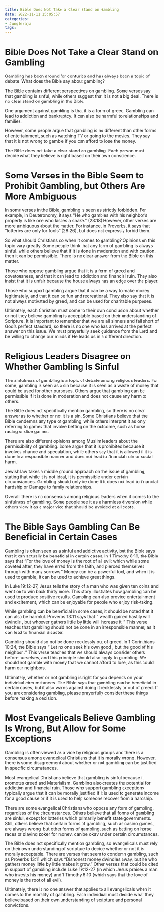 ```yaml
---
title: Bible Does Not Take a Clear Stand on Gambling
date: 2022-11-11 15:05:57
categories:
- Jungleraja
tags:
---
```



#  Bible Does Not Take a Clear Stand on Gambling

Gambling has been around for centuries and has always been a topic of debate. What does the Bible say about gambling?

The Bible contains different perspectives on gambling. Some verses say that gambling is sinful, while others suggest that it is not a big deal. There is no clear stand on gambling in the Bible.

One argument against gambling is that it is a form of greed. Gambling can lead to addiction and bankruptcy. It can also be harmful to relationships and families.

However, some people argue that gambling is no different than other forms of entertainment, such as watching TV or going to the movies. They say that it is not wrong to gamble if you can afford to lose the money.

The Bible does not take a clear stand on gambling. Each person must decide what they believe is right based on their own conscience.

#  Some Verses in the Bible Seem to Prohibit Gambling, but Others Are More Ambiguous

In some verses in the Bible, gambling is seen as strictly forbidden. For example, in Deuteronomy, it says “He who gambles with his neighbor’s property is like one who kisses a snake.” (23:18) However, other verses are more ambiguous about the matter. For instance, in Proverbs, it says that “lotteries are only for fools” (28:26), but does not expressly forbid them.

So what should Christians do when it comes to gambling? Opinions on this topic vary greatly. Some people think that any form of gambling is always sinful, while others believe that if it is done in moderation and with caution, then it can be permissible. There is no clear answer from the Bible on this matter.

Those who oppose gambling argue that it is a form of greed and covetousness, and that it can lead to addiction and financial ruin. They also insist that it is unfair because the house always has an edge over the player.

Those who support gambling argue that it can be a way to make money legitimately, and that it can be fun and recreational. They also say that it is not always motivated by greed, and can be used for charitable purposes.

Ultimately, each Christian must come to their own conclusion about whether or not they believe gambling is acceptable based on their understanding of Scripture. It is important to remember that we are all sinners and fall short of God’s perfect standard, so there is no one who has arrived at the perfect answer on this issue. We must prayerfully seek guidance from the Lord and be willing to change our minds if He leads us in a different direction.

#  Religious Leaders Disagree on Whether Gambling Is Sinful

The sinfulness of gambling is a topic of debate among religious leaders. For some, gambling is seen as a sin because it is seen as a waste of money that could be used for other purposes. Others argue that gambling can be permissible if it is done in moderation and does not cause any harm to others.

The Bible does not specifically mention gambling, so there is no clear answer as to whether or not it is a sin. Some Christians believe that the Bible condemns any type of gambling, while others interpret it as only referring to games that involve betting on the outcome, such as horse racing or dice games.

There are also different opinions among Muslim leaders about the permissibility of gambling. Some argue that it is prohibited because it involves chance and speculation, while others say that it is allowed if it is done in a responsible manner and does not lead to financial ruin or social harm.

Jewish law takes a middle ground approach on the issue of gambling, stating that while it is not ideal, it is permissible under certain circumstances. Gambling should only be done if it does not lead to financial hardship or Damage to family relationships.

Overall, there is no consensus among religious leaders when it comes to the sinfulness of gambling. Some people see it as a harmless diversion while others view it as a major vice that should be avoided at all costs.

#  The Bible Says Gambling Can Be Beneficial in Certain Cases

Gambling is often seen as a sinful and addictive activity, but the Bible says that it can actually be beneficial in certain cases. In 1 Timothy 6:10, the Bible says that “For the love of money is the root of all evil: which while some coveted after, they have erred from the faith, and pierced themselves through with many sorrows.” Money can be a powerful tool, and when it is used to gamble, it can be used to achieve great things.

In Luke 19:12-27, Jesus tells the story of a man who was given ten coins and went on to win back thirty more. This story illustrates how gambling can be used to produce positive results. Gambling can also provide entertainment and excitement, which can be enjoyable for people who enjoy risk-taking.

While gambling can be beneficial in some cases, it should be noted that it can also be harmful. Proverbs 13:11 says that “ wealth gained hastily will dwindle , but whoever gathers little by little will increase it .” This verse teaches that gambling should not be done in an irresponsible manner, as it can lead to financial disaster.

Gambling should also not be done recklessly out of greed. In 1 Corinthians 10:24, the Bible says “ Let no one seek his own good , but the good of his neighbor .” This verse teaches that we should always consider others before ourselves, and this principle should also apply to gambling. We should not gamble with money that we cannot afford to lose, as this could harm our neighbors.

Ultimately, whether or not gambling is right for you depends on your individual circumstances. The Bible says that gambling can be beneficial in certain cases, but it also warns against doing it recklessly or out of greed. If you are considering gambling, please prayerfully consider these things before making a decision.

#  Most Evangelicals Believe Gambling Is Wrong, But Allow for Some Exceptions

Gambling is often viewed as a vice by religious groups and there is a consensus among evangelical Christians that it is morally wrong. However, there is some disagreement about whether or not gambling can be justified in specific circumstances.

Most evangelical Christians believe that gambling is sinful because it promotes greed and Materialism. Gambling also creates the potential for addiction and financial ruin. Those who support gambling exceptions typically argue that it can be morally justified if it is used to generate income for a good cause or if it is used to help someone recover from a hardship.

There are some evangelical Christians who oppose any form of gambling, regardless of the circumstances. Others believe that all forms of gambling are sinful, except for lotteries which primarily benefit state governments. Still, others believe that certain forms of gambling, such as casino games, are always wrong, but other forms of gambling, such as betting on horse races or playing poker for money, can be okay under certain circumstances.

The Bible does not specifically mention gambling, so evangelicals must rely on their own understanding of scripture to decide whether or not it is morally acceptable. There are verses that seem to condemn gambling, such as Proverbs 13:11 which says “Dishonest money dwindles away, but he who gathers money little by little makes it grow.” Other verses that could be cited in support of gambling include Luke 19:12-27 (in which Jesus praises a man who invests his money) and 1 Timothy 6:10 (which says that the love of money is the root of all evil).

Ultimately, there is no one answer that applies to all evangelicals when it comes to the morality of gambling. Each individual must decide what they believe based on their own understanding of scripture and personal convictions.